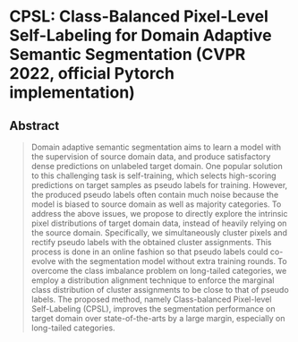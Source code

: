 # CPSL: Class-Balanced Pixel-Level Self-Labeling for Domain Adaptive Semantic Segmentation (CVPR 2022, official Pytorch implementation)

## Abstract
>Domain adaptive semantic segmentation aims to learn a model with the supervision of source domain data, and produce satisfactory dense predictions on unlabeled target domain. One popular solution to this challenging task is self-training, which selects high-scoring predictions on target samples as pseudo labels for training. However, the produced pseudo labels often contain much noise because the model is biased to source domain as well as majority categories. To address the above issues, we propose to directly explore the intrinsic pixel distributions of target domain data, instead of heavily relying on the source domain. Specifically, we simultaneously cluster pixels and rectify pseudo labels with the obtained cluster assignments. This process is done in an online fashion so that pseudo labels could co-evolve with the segmentation model without extra training rounds. To overcome the class imbalance problem on long-tailed categories, we employ a distribution alignment technique to enforce the marginal class distribution of cluster assignments to be close to that of pseudo labels. The proposed method, namely Class-balanced Pixel-level Self-Labeling (CPSL), improves the segmentation performance on target domain over state-of-the-arts by a large margin, especially on long-tailed categories.
